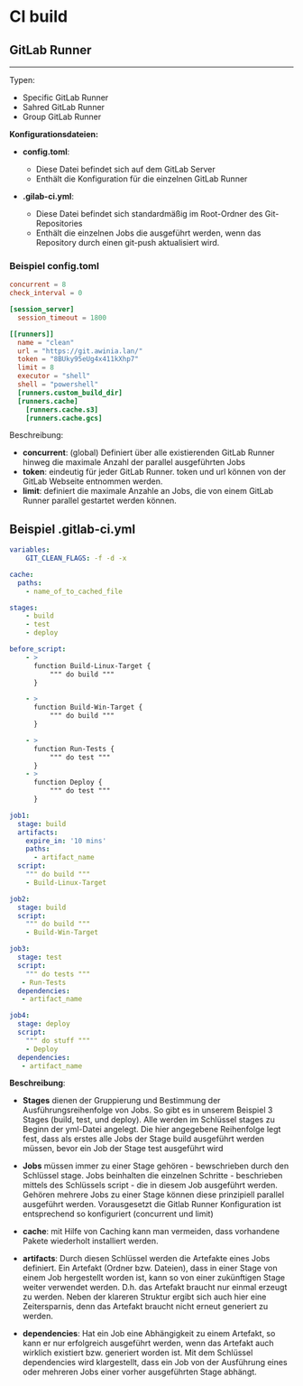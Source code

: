 # CI build

## GitLab Runner

__________

Typen:

* Specific GitLab Runner
* Sahred GitLab Runner
* Group GitLab Runner

**Konfigurationsdateien:**

* **config.toml**: 

  * Diese Datei befindet sich auf dem GitLab Server
  * Enthält die Konfiguration für die einzelnen GitLab Runner

* **.gilab-ci.yml**:

  * Diese Datei befindet sich standardmäßig im Root-Ordner des Git-Repositories
  * Enthält die einzelnen Jobs die ausgeführt werden, wenn das Repository durch einen git-push aktualisiert wird.

### Beispiel config.toml

``` toml
concurrent = 8
check_interval = 0

[session_server]
  session_timeout = 1800

[[runners]]
  name = "clean"
  url = "https://git.awinia.lan/"
  token = "8BUky95eUg4x411kXhp7"
  limit = 8
  executor = "shell"
  shell = "powershell"
  [runners.custom_build_dir]
  [runners.cache]
    [runners.cache.s3]
    [runners.cache.gcs]
```

Beschreibung:

* **concurrent**: (global) Definiert über alle existierenden GitLab Runner hinweg die maximale Anzahl der parallel ausgeführten Jobs
* **token**: eindeutig für jeder GitLab Runner. token und url können von der GitLab Webseite entnommen werden.
* **limit**: definiert die maximale Anzahle an Jobs, die von einem GitLab Runner parallel gestartet werden können.

## Beispiel .gitlab-ci.yml

``` yml
variables:
    GIT_CLEAN_FLAGS: -f -d -x

cache:
  paths:
    - name_of_to_cached_file

stages:
    - build
    - test
    - deploy

before_script:
    - >
      function Build-Linux-Target {
          """ do build """
      }

    - >
      function Build-Win-Target {
          """ do build """
      }

    - >
      function Run-Tests {
          """ do test """
      }
    - >
      function Deploy {
          """ do test """
      }

job1:
  stage: build
  artifacts:
    expire_in: '10 mins'
    paths:
      - artifact_name
  script:
    """ do build """
    - Build-Linux-Target

job2:
  stage: build
  script:
    """ do build """
    - Build-Win-Target

job3:
  stage: test
  script:
    """ do tests """
   - Run-Tests
  dependencies:
   - artifact_name

job4:
  stage: deploy
  script:
    """ do stuff """
    - Deploy
  dependencies:
   - artifact_name
```

**Beschreibung**:

* **Stages** dienen der Gruppierung und Bestimmung der Ausführungsreihenfolge von Jobs. So gibt es in unserem Beispiel 3 Stages (build, test, und deploy). Alle werden im Schlüssel stages zu Beginn der yml-Datei angelegt. Die hier angegebene Reihenfolge legt fest, dass als erstes alle Jobs der Stage build ausgeführt werden müssen, bevor ein Job der Stage test ausgeführt wird

* **Jobs** müssen immer zu einer Stage gehören - bewschrieben durch den Schlüssel stage. Jobs beinhalten die einzelnen Schritte - beschrieben mittels des Schlüssels script - die in diesem Job ausgeführt werden.
Gehören mehrere Jobs zu einer Stage können diese prinzipiell parallel ausgeführt werden. Vorausgesetzt die Gitlab Runner Konfiguration ist entsprechend so konfiguriert (concurrent und limit)
* **cache**: mit Hilfe von Caching kann man vermeiden, dass vorhandene Pakete wiederholt installiert werden.
* **artifacts**: Durch diesen Schlüssel werden die Artefakte eines Jobs 
definiert. Ein Artefakt (Ordner bzw. Dateien), dass in einer Stage von einem Job hergestellt worden ist, kann so von einer zukünftigen Stage weiter verwendet werden. D.h. das Artefakt braucht nur einmal erzeugt zu werden. Neben der klareren Struktur ergibt sich auch hier eine Zeitersparnis, denn das Artefakt braucht nicht erneut generiert zu werden.
* **dependencies**: Hat ein Job eine Abhängigkeit zu einem Artefakt, so kann er nur erfolgreich ausgeführt werden, wenn das Artefakt auch wirklich existiert bzw. generiert worden ist. Mit dem Schlüssel dependencies wird klargestellt, dass ein Job von der Ausführung eines oder mehreren Jobs einer vorher ausgeführten Stage abhängt.
